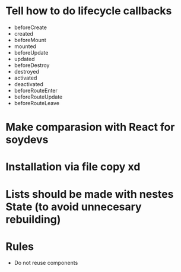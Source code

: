 # Tell how to do lifecycle callbacks
- beforeCreate
- created
- beforeMount
- mounted
- beforeUpdate
- updated
- beforeDestroy
- destroyed
- activated
- deactivated
- beforeRouteEnter
- beforeRouteUpdate
- beforeRouteLeave

# Make comparasion with React for soydevs

# Installation via file copy xd

# Lists should be made with nestes State (to avoid unnecesary rebuilding)

# Rules
- Do not reuse components
